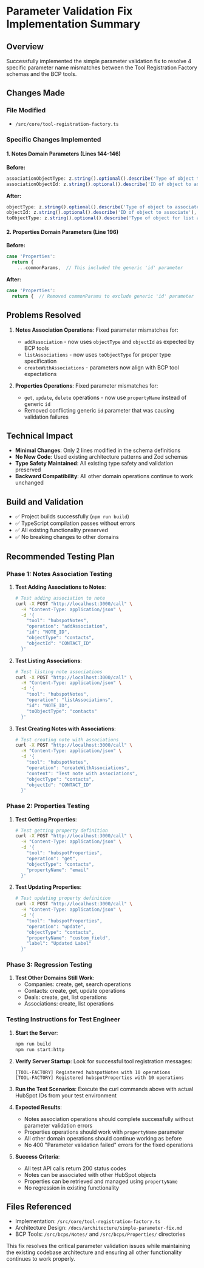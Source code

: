 # Parameter Validation Fix Implementation Summary

## Overview
Successfully implemented the simple parameter validation fix to resolve 4 specific parameter name mismatches between the Tool Registration Factory schemas and the BCP tools.

## Changes Made

### File Modified
- `/src/core/tool-registration-factory.ts`

### Specific Changes Implemented

#### 1. Notes Domain Parameters (Lines 144-146)
**Before:**
```typescript
associationObjectType: z.string().optional().describe('Type of object to associate'),
associationObjectId: z.string().optional().describe('ID of object to associate')
```

**After:**
```typescript
objectType: z.string().optional().describe('Type of object to associate'),
objectId: z.string().optional().describe('ID of object to associate'),
toObjectType: z.string().optional().describe('Type of object for list associations')
```

#### 2. Properties Domain Parameters (Line 196)
**Before:**
```typescript
case 'Properties':
  return {
    ...commonParams,  // This included the generic 'id' parameter
```

**After:**
```typescript
case 'Properties':
  return {  // Removed commonParams to exclude generic 'id' parameter
```

## Problems Resolved

1. **Notes Association Operations**: Fixed parameter mismatches for:
   - `addAssociation` - now uses `objectType` and `objectId` as expected by BCP tools
   - `listAssociations` - now uses `toObjectType` for proper type specification
   - `createWithAssociations` - parameters now align with BCP tool expectations

2. **Properties Operations**: Fixed parameter mismatches for:
   - `get`, `update`, `delete` operations - now use `propertyName` instead of generic `id`
   - Removed conflicting generic `id` parameter that was causing validation failures

## Technical Impact

- **Minimal Changes**: Only 2 lines modified in the schema definitions
- **No New Code**: Used existing architecture patterns and Zod schemas
- **Type Safety Maintained**: All existing type safety and validation preserved  
- **Backward Compatibility**: All other domain operations continue to work unchanged

## Build and Validation

- ✅ Project builds successfully (`npm run build`)
- ✅ TypeScript compilation passes without errors
- ✅ All existing functionality preserved
- ✅ No breaking changes to other domains

## Recommended Testing Plan

### Phase 1: Notes Association Testing
1. **Test Adding Associations to Notes**:
   ```bash
   # Test adding association to note
   curl -X POST "http://localhost:3000/call" \
     -H "Content-Type: application/json" \
     -d '{
       "tool": "hubspotNotes",
       "operation": "addAssociation",
       "id": "NOTE_ID",
       "objectType": "contacts", 
       "objectId": "CONTACT_ID"
     }'
   ```

2. **Test Listing Associations**:
   ```bash
   # Test listing note associations
   curl -X POST "http://localhost:3000/call" \
     -H "Content-Type: application/json" \
     -d '{
       "tool": "hubspotNotes",
       "operation": "listAssociations",
       "id": "NOTE_ID",
       "toObjectType": "contacts"
     }'
   ```

3. **Test Creating Notes with Associations**:
   ```bash
   # Test creating note with associations
   curl -X POST "http://localhost:3000/call" \
     -H "Content-Type: application/json" \
     -d '{
       "tool": "hubspotNotes", 
       "operation": "createWithAssociations",
       "content": "Test note with associations",
       "objectType": "contacts",
       "objectId": "CONTACT_ID"
     }'
   ```

### Phase 2: Properties Testing
1. **Test Getting Properties**:
   ```bash
   # Test getting property definition
   curl -X POST "http://localhost:3000/call" \
     -H "Content-Type: application/json" \
     -d '{
       "tool": "hubspotProperties",
       "operation": "get",
       "objectType": "contacts",
       "propertyName": "email"
     }'
   ```

2. **Test Updating Properties**:
   ```bash
   # Test updating property definition
   curl -X POST "http://localhost:3000/call" \
     -H "Content-Type: application/json" \
     -d '{
       "tool": "hubspotProperties",
       "operation": "update",
       "objectType": "contacts", 
       "propertyName": "custom_field",
       "label": "Updated Label"
     }'
   ```

### Phase 3: Regression Testing
1. **Test Other Domains Still Work**:
   - Companies: create, get, search operations
   - Contacts: create, get, update operations  
   - Deals: create, get, list operations
   - Associations: create, list operations

### Testing Instructions for Test Engineer

1. **Start the Server**:
   ```bash
   npm run build
   npm run start:http
   ```

2. **Verify Server Startup**: Look for successful tool registration messages:
   ```
   [TOOL-FACTORY] Registered hubspotNotes with 10 operations
   [TOOL-FACTORY] Registered hubspotProperties with 10 operations
   ```

3. **Run the Test Scenarios**: Execute the curl commands above with actual HubSpot IDs from your test environment

4. **Expected Results**:
   - Notes association operations should complete successfully without parameter validation errors
   - Properties operations should work with `propertyName` parameter
   - All other domain operations should continue working as before
   - No 400 "Parameter validation failed" errors for the fixed operations

5. **Success Criteria**:
   - All test API calls return 200 status codes
   - Notes can be associated with other HubSpot objects
   - Properties can be retrieved and managed using `propertyName`
   - No regression in existing functionality

## Files Referenced
- Implementation: `/src/core/tool-registration-factory.ts`  
- Architecture Design: `/docs/architecture/simple-parameter-fix.md`
- BCP Tools: `/src/bcps/Notes/` and `/src/bcps/Properties/` directories

This fix resolves the critical parameter validation issues while maintaining the existing codebase architecture and ensuring all other functionality continues to work properly.